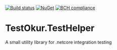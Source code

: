 [![Build status](https://ci.appveyor.com/api/projects/status/iry73d3kv29gm4iv?svg=true)](https://ci.appveyor.com/project/NazmiAltun/testokur-testhelper)
[![NuGet](https://img.shields.io/nuget/v/TestOkur.TestHelper)](https://www.nuget.org/packages/TestOkur.TestHelper/)
[![BCH compliance](https://bettercodehub.com/edge/badge/NazmiAltun/TestOkur.TestHelper?branch=master)](https://bettercodehub.com/)

# TestOkur.TestHelper

A small utility library for .netcore integration testing
